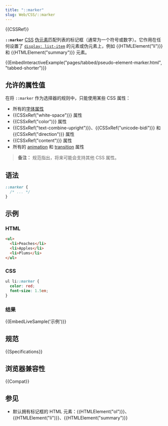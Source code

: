 ```yaml
---
title: "::marker"
slug: Web/CSS/::marker
---
```


{{CSSRef}}

**`::marker`** [CSS](/zh-CN/docs/Web/CSS) [伪元素](/zh-CN/docs/Web/CSS/Pseudo-elements)匹配列表的标记框（通常为一个符号或数字）。它作用在任何设置了 [`display: list-item`](/zh-CN/docs/Web/CSS/display) 的元素或伪元素上，例如 {{HTMLElement("li")}} 和 {{HTMLElement("summary")}} 元素。

{{EmbedInteractiveExample("pages/tabbed/pseudo-element-marker.html", "tabbed-shorter")}}

## 允许的属性值

在将 `::marker` 作为选择器的规则中，只能使用某些 CSS 属性：

- 所有的[字体属性](/zh-CN/docs/Web/CSS/CSS_Fonts)
- {{CSSxRef("white-space")}} 属性
- {{CSSxRef("color")}} 属性
- {{CSSxRef("text-combine-upright")}}、{{CSSxRef("unicode-bidi")}} 和 {{CSSxRef("direction")}} 属性
- {{CSSxRef("content")}} 属性
- 所有的 [animation](/zh-CN/docs/Web/CSS/CSS_Animations#css_属性) 和 [transition](/zh-CN/docs/Web/CSS/CSS_Transitions#css_属性) 属性

> **备注：** 规范指出，将来可能会支持其他 CSS 属性。

## 语法

```css
::marker {
  /* ... */
}
```

## 示例

### HTML

```html
<ul>
  <li>Peaches</li>
  <li>Apples</li>
  <li>Plums</li>
</ul>
```

### CSS

```css
ul li::marker {
  color: red;
  font-size: 1.5em;
}
```

### 结果

{{EmbedLiveSample('示例')}}

## 规范

{{Specifications}}

## 浏览器兼容性

{{Compat}}

## 参见

- 默认拥有标记框的 HTML 元素：{{HTMLElement("ol")}}、{{HTMLElement("li")}}、{{HTMLElement("summary")}}
